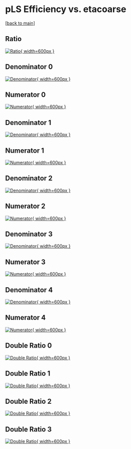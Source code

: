 # pLS Efficiency vs. etacoarse

[[back to main](./)]



## Ratio

[![Ratio](../mtv/var/pLS_xtr_321_1_eff_etacoarse.png){ width=600px }](../mtv/var/pLS_xtr_321_1_eff_etacoarse.pdf)

## Denominator 0

[![Denominator](../mtv/den/pLS_xtr_321_1_eff_etacoarse_den0.png){ width=600px }](../mtv/den/pLS_xtr_321_1_eff_etacoarse_den0.pdf)

## Numerator 0

[![Numerator](../mtv/num/pLS_xtr_321_1_eff_etacoarse_num0.png){ width=600px }](../mtv/num/pLS_xtr_321_1_eff_etacoarse_num0.pdf)

## Denominator 1

[![Denominator](../mtv/den/pLS_xtr_321_1_eff_etacoarse_den1.png){ width=600px }](../mtv/den/pLS_xtr_321_1_eff_etacoarse_den1.pdf)

## Numerator 1

[![Numerator](../mtv/num/pLS_xtr_321_1_eff_etacoarse_num1.png){ width=600px }](../mtv/num/pLS_xtr_321_1_eff_etacoarse_num1.pdf)

## Denominator 2

[![Denominator](../mtv/den/pLS_xtr_321_1_eff_etacoarse_den2.png){ width=600px }](../mtv/den/pLS_xtr_321_1_eff_etacoarse_den2.pdf)

## Numerator 2

[![Numerator](../mtv/num/pLS_xtr_321_1_eff_etacoarse_num2.png){ width=600px }](../mtv/num/pLS_xtr_321_1_eff_etacoarse_num2.pdf)

## Denominator 3

[![Denominator](../mtv/den/pLS_xtr_321_1_eff_etacoarse_den3.png){ width=600px }](../mtv/den/pLS_xtr_321_1_eff_etacoarse_den3.pdf)

## Numerator 3

[![Numerator](../mtv/num/pLS_xtr_321_1_eff_etacoarse_num3.png){ width=600px }](../mtv/num/pLS_xtr_321_1_eff_etacoarse_num3.pdf)

## Denominator 4

[![Denominator](../mtv/den/pLS_xtr_321_1_eff_etacoarse_den4.png){ width=600px }](../mtv/den/pLS_xtr_321_1_eff_etacoarse_den4.pdf)

## Numerator 4

[![Numerator](../mtv/num/pLS_xtr_321_1_eff_etacoarse_num4.png){ width=600px }](../mtv/num/pLS_xtr_321_1_eff_etacoarse_num4.pdf)

## Double Ratio 0

[![Double Ratio](../mtv/ratio/pLS_xtr_321_1_eff_etacoarse_ratio0.png){ width=600px }](../mtv/ratio/pLS_xtr_321_1_eff_etacoarse_ratio0.pdf)

## Double Ratio 1

[![Double Ratio](../mtv/ratio/pLS_xtr_321_1_eff_etacoarse_ratio1.png){ width=600px }](../mtv/ratio/pLS_xtr_321_1_eff_etacoarse_ratio1.pdf)

## Double Ratio 2

[![Double Ratio](../mtv/ratio/pLS_xtr_321_1_eff_etacoarse_ratio2.png){ width=600px }](../mtv/ratio/pLS_xtr_321_1_eff_etacoarse_ratio2.pdf)

## Double Ratio 3

[![Double Ratio](../mtv/ratio/pLS_xtr_321_1_eff_etacoarse_ratio3.png){ width=600px }](../mtv/ratio/pLS_xtr_321_1_eff_etacoarse_ratio3.pdf)

